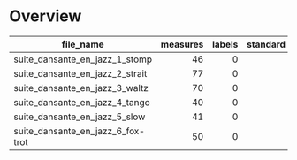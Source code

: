 

# Overview
|            file_name            |measures|labels|standard|annotators|reviewers|
|---------------------------------|-------:|-----:|--------|----------|---------|
|suite_dansante_en_jazz_1_stomp   |      46|     0|        |          |         |
|suite_dansante_en_jazz_2_strait  |      77|     0|        |          |         |
|suite_dansante_en_jazz_3_waltz   |      70|     0|        |          |         |
|suite_dansante_en_jazz_4_tango   |      40|     0|        |          |         |
|suite_dansante_en_jazz_5_slow    |      41|     0|        |          |         |
|suite_dansante_en_jazz_6_fox-trot|      50|     0|        |          |         |
